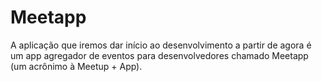 # Meetapp
A aplicação que iremos dar início ao desenvolvimento a partir de agora é um app agregador de eventos para desenvolvedores chamado Meetapp (um acrônimo à Meetup + App).
